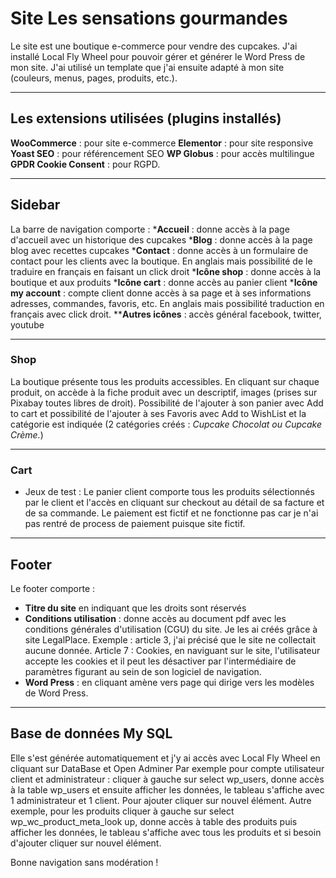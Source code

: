 


# Site Les sensations gourmandes

Le site est une boutique e-commerce pour vendre des cupcakes.
J'ai installé Local Fly Wheel pour pouvoir gérer et générer  le Word Press de mon site.
J'ai utilisé un template que j'ai ensuite adapté à mon site (couleurs, menus, pages, produits, etc.).

----------------------------------------------------------------------------

## Les extensions utilisées (plugins installés)

**WooCommerce** : pour site e-commerce
**Elementor** : pour site responsive
**Yoast SEO** : pour référencement SEO
**WP Globus** : pour accès multilingue
**GPDR Cookie Consent** : pour RGPD.

---------------------------------------

## Sidebar

La barre de navigation comporte :
***Accueil** : donne accès à la page d'accueil avec un historique des cupcakes
***Blog** : donne accès à la page blog avec recettes cupcakes
***Contact** : donne accès à un formulaire de contact pour les clients avec la boutique. En anglais mais possibilité de le traduire en français en faisant un click droit
***Icône shop** : donne accès à la boutique et aux produits
***Icône cart** : donne accès au panier client
***Icône my account** : compte client donne accès à sa page et à ses informations adresses, commandes, favoris, etc. En anglais mais possibilité traduction en français avec click droit.
****Autres icônes** : accès général facebook, twitter, youtube 

-----

### Shop

La boutique présente tous les produits accessibles. En cliquant sur chaque produit, on accède à la fiche produit avec un descriptif, images (prises sur Pixabay toutes libres de droit). Possibilité de l'ajouter à son panier avec Add to cart et possibilité de l'ajouter à ses Favoris avec Add to WishList et la catégorie est indiquée (2 catégories créés : *Cupcake Chocolat ou Cupcake Crème.*)

--------

### Cart
* Jeux de test :
Le panier client comporte tous les produits sélectionnés par le client et l'accès en cliquant sur checkout au détail de sa facture et de sa commande. Le paiement est fictif et ne fonctionne pas car je n'ai pas rentré de process de paiement puisque site fictif.

----


## Footer

Le footer comporte :

* **Titre du site** en indiquant que les droits sont réservés
* **Conditions utilisation** : donne accès au document pdf avec les conditions générales d'utilisation (CGU) du site. Je les ai créés grâce à site LegalPlace. 
	Exemple : article 3, j'ai précisé que le site ne collectait aucune 	donnée. Article 7 :  Cookies, en naviguant sur le site, l'utilisateur accepte les cookies et il peut les désactiver par l'intermédiaire de paramètres figurant au sein de son logiciel de navigation.
* **Word Press** : en cliquant amène vers page qui dirige vers les modèles de Word Press.

-------------------

## Base de données My SQL

Elle s'est générée automatiquement et j'y ai accès avec Local Fly Wheel en cliquant sur DataBase et Open Adminer
Par exemple pour compte utilisateur client et administrateur : cliquer à gauche sur select wp_users, donne accès à la table wp_users et ensuite afficher les données, le tableau s'affiche avec 1 administrateur et 1 client. Pour ajouter cliquer sur nouvel élément.
Autre exemple, pour les produits cliquer à gauche sur select wp_wc_product_meta_look up, donne accès à table des produits puis afficher les données, le tableau s'affiche avec tous les produits et si besoin d'ajouter cliquer sur nouvel élément.

Bonne navigation sans modération !



